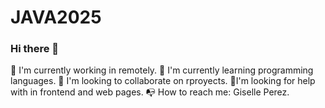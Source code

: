 # JAVA2025

### Hi there 👋

🔭 I'm currently working in remotely.
🌱 I'm currently learning programming languages.
🤝 I'm looking to collaborate on rproyects.
🧡I'm looking for help with in frontend and web pages.
📭 How to reach me: Giselle Perez.
